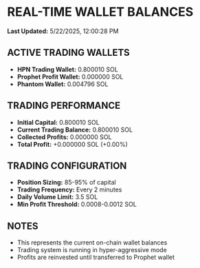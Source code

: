 # REAL-TIME WALLET BALANCES

**Last Updated:** 5/22/2025, 12:00:28 PM

## ACTIVE TRADING WALLETS

- **HPN Trading Wallet:** 0.800010 SOL
- **Prophet Profit Wallet:** 0.000000 SOL
- **Phantom Wallet:** 0.004796 SOL

## TRADING PERFORMANCE

- **Initial Capital:** 0.800010 SOL
- **Current Trading Balance:** 0.800010 SOL
- **Collected Profits:** 0.000000 SOL
- **Total Profit:** +0.000000 SOL (+0.00%)

## TRADING CONFIGURATION

- **Position Sizing:** 85-95% of capital
- **Trading Frequency:** Every 2 minutes
- **Daily Volume Limit:** 3.5 SOL
- **Min Profit Threshold:** 0.0008-0.0012 SOL

## NOTES

- This represents the current on-chain wallet balances
- Trading system is running in hyper-aggressive mode
- Profits are reinvested until transferred to Prophet wallet
